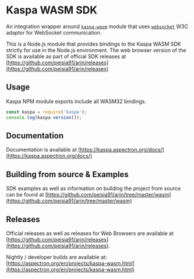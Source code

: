 # Kaspa WASM SDK

An integration wrapper around [`kaspa-wasm`](https://www.npmjs.com/package/kaspa-wasm) module that uses [`websocket`](https://www.npmjs.com/package/websocket) W3C adaptor for WebSocket communication.

This is a Node.js module that provides bindings to the Kaspa WASM SDK strictly for use in the Node.js environment. The web browser version of the SDK is available as part of official SDK releases at [https://github.com/peisia91/arin/releases](https://github.com/peisia91/arin/releases)

## Usage

Kaspa NPM module exports include all WASM32 bindings.
```javascript
const kaspa = require('kaspa');
console.log(kaspa.version());
```

## Documentation

Documentation is available at [https://kaspa.aspectron.org/docs/](https://kaspa.aspectron.org/docs/)


## Building from source & Examples

SDK examples as well as information on building the project from source can be found at [https://github.com/peisia91/arin/tree/master/wasm](https://github.com/peisia91/arin/tree/master/wasm)

## Releases

Official releases as well as releases for Web Browsers are available at [https://github.com/peisia91/arin/releases](https://github.com/peisia91/arin/releases).

Nightly / developer builds are available at: [https://aspectron.org/en/projects/kaspa-wasm.html](https://aspectron.org/en/projects/kaspa-wasm.html)

